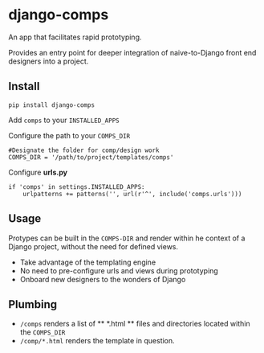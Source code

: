 django-comps
==========================

An app that facilitates rapid prototyping.

Provides an entry point for deeper integration of naive-to-Django front end designers into a project.

Install
-------

``pip install django-comps``

Add ``comps`` to your ``INSTALLED_APPS``

Configure the path to your ``COMPS_DIR``

```
#Designate the folder for comp/design work
COMPS_DIR = '/path/to/project/templates/comps'
```

Configure **urls.py**

```
if 'comps' in settings.INSTALLED_APPS:
    urlpatterns += patterns('', url(r'^', include('comps.urls')))
```

Usage
-------
Protypes can be built in the ``COMPS-DIR`` and render within he context of
a Django project, without the need for defined views.

* Take advantage of the templating engine
* No need to pre-configure urls and views during prototyping
* Onboard new designers to the wonders of Django

Plumbing
--------

* ``/comps`` renders a list of ** *.html ** files and directories located within the ``COMPS_DIR``
* ``/comp/*.html`` renders the template in question.

